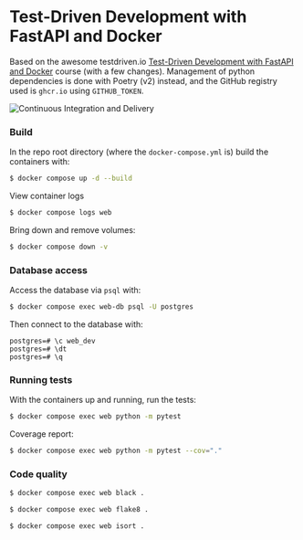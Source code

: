# Test-Driven Development with FastAPI and Docker

Based on the awesome testdriven.io [Test-Driven Development with FastAPI and Docker](https://testdriven.io/courses/tdd-fastapi/)
 course (with a few changes). Management of python dependencies is done with Poetry (v2) instead, and the GitHub registry used is `ghcr.io` using `GITHUB_TOKEN`.

![Continuous Integration and Delivery](https://github.com/tymyrddin/fastapi-tdd-docker/workflows/Continuous%20Integration%20and%20Delivery/badge.svg?branch=main)

### Build

In the repo root directory (where the `docker-compose.yml` is) build the containers with:

```bash
$ docker compose up -d --build
```

View container logs

```bash
$ docker compose logs web
```

Bring down and remove volumes:

```bash
$ docker compose down -v
```

### Database access

Access the database via `psql` with:

```bash
$ docker compose exec web-db psql -U postgres
```

Then connect to the database with:

```
postgres=# \c web_dev
postgres=# \dt
postgres=# \q
```

### Running tests

With the containers up and running, run the tests:

```bash
$ docker compose exec web python -m pytest
```

Coverage report:
```bash
$ docker compose exec web python -m pytest --cov="."
```

### Code quality

```bash
$ docker compose exec web black .
```

```bash
$ docker compose exec web flake8 .
```

```bash
$ docker compose exec web isort .
```